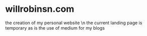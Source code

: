 # willrobinsn.com

the creation of my personal website \n
   the current landing page is temporary as is the use of medium for my blogs

